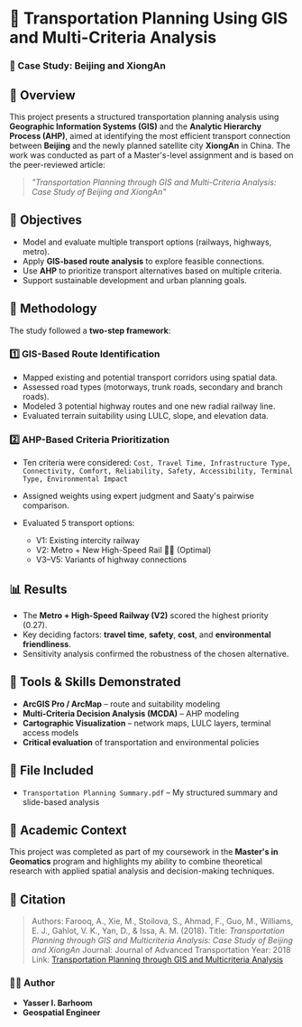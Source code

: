 # 🚆 Transportation Planning Using GIS and Multi-Criteria Analysis

### 📍 Case Study: Beijing and XiongAn

## 🧭 Overview

This project presents a structured transportation planning analysis using **Geographic Information Systems (GIS)** and the **Analytic Hierarchy Process (AHP)**, aimed at identifying the most efficient transport connection between **Beijing** and the newly planned satellite city **XiongAn** in China. The work was conducted as part of a Master's-level assignment and is based on the peer-reviewed article:

> *"Transportation Planning through GIS and Multi-Criteria Analysis: Case Study of Beijing and XiongAn"*

## 🎯 Objectives

* Model and evaluate multiple transport options (railways, highways, metro).
* Apply **GIS-based route analysis** to explore feasible connections.
* Use **AHP** to prioritize transport alternatives based on multiple criteria.
* Support sustainable development and urban planning goals.

## 🧪 Methodology

The study followed a **two-step framework**:

### 1️⃣ GIS-Based Route Identification

* Mapped existing and potential transport corridors using spatial data.
* Assessed road types (motorways, trunk roads, secondary and branch roads).
* Modeled 3 potential highway routes and one new radial railway line.
* Evaluated terrain suitability using LULC, slope, and elevation data.

### 2️⃣ AHP-Based Criteria Prioritization

* Ten criteria were considered:
  `Cost, Travel Time, Infrastructure Type, Connectivity, Comfort, Reliability, Safety, Accessibility, Terminal Type, Environmental Impact`
* Assigned weights using expert judgment and Saaty's pairwise comparison.
* Evaluated 5 transport options:

  * V1: Existing intercity railway
  * V2: Metro + New High-Speed Rail 🚆✅ (Optimal)
  * V3–V5: Variants of highway connections

## 📊 Results

* The **Metro + High-Speed Railway (V2)** scored the highest priority (0.27).
* Key deciding factors: **travel time**, **safety**, **cost**, and **environmental friendliness**.
* Sensitivity analysis confirmed the robustness of the chosen alternative.

## 🧩 Tools & Skills Demonstrated

* **ArcGIS Pro / ArcMap** – route and suitability modeling
* **Multi-Criteria Decision Analysis (MCDA)** – AHP modeling
* **Cartographic Visualization** – network maps, LULC layers, terminal access models
* **Critical evaluation** of transportation and environmental policies

## 📁 File Included

* `Transportation Planning Summary.pdf` – My structured summary and slide-based analysis

## 📌 Academic Context

This project was completed as part of my coursework in the **Master's in Geomatics** program and highlights my ability to combine theoretical research with applied spatial analysis and decision-making techniques.

## 🔗 Citation

> Authors: Farooq, A., Xie, M., Stoilova, S., Ahmad, F., Guo, M., Williams, E. J., Gahlot, V. K., Yan, D., & Issa, A. M. (2018).
> Title: *Transportation Planning through GIS and Multicriteria Analysis: Case Study of Beijing and XiongAn*
> Journal: Journal of Advanced Transportation
> Year: 2018
> Link: [Transportation Planning through GIS and Multicriteria Analysis](https://doi.org/10.1155/2018/2696037)


### 👨‍💻 **Author**

* **Yasser I. Barhoom**
* **Geospatial Engineer**
